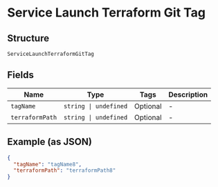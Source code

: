 
# Service Launch Terraform Git Tag

## Structure

`ServiceLaunchTerraformGitTag`

## Fields

| Name | Type | Tags | Description |
|  --- | --- | --- | --- |
| `tagName` | `string \| undefined` | Optional | - |
| `terraformPath` | `string \| undefined` | Optional | - |

## Example (as JSON)

```json
{
  "tagName": "tagName8",
  "terraformPath": "terraformPath8"
}
```

